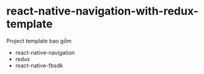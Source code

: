 # react-native-navigation-with-redux-template
Project template bao gồm
- react-native-navigation
- redux
- react-native-fbsdk
